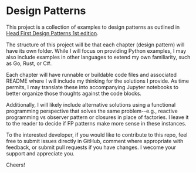 # Design Patterns

This project is a collection of examples to design patterns as outlined in [Head First Design Patterns 1st edition](https://www.amazon.com/Head-First-Design-Patterns-Brain-Friendly/dp/0596007124). 

The structure of this project will be that each chapter (design pattern) will have its own folder. While I will focus on providing Python examples, I may also include examples in other languages to extend my own familiarity, such as Go, Rust, or C#. 

Each chapter will have runnable or buildable code files and associated README where I will include my thinking for the solutions I provide. As time permits, I may translate these into accompanying Jupyter notebooks to better organize those thoughts against the code blocks. 

Additionally, I will likely include alternative solutions using a functional programming perspective that solves the same problem--e.g., reactive programming vs observer pattern or closures in place of factories. I leave it to the reader to decide if FP patterns make more sense in these instances. 

To the interested developer, if you would like to contribute to this repo, feel free to submit issues directly in GitHub, comment where appropriate with feedback, or submit pull requests if you have changes. I wecome your support and appreciate you.

Cheers!
